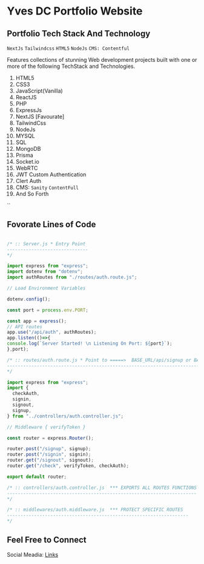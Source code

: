 # Yves DC Portfolio Website

## Portfolio Tech Stack And Technology

`NextJs` `Tailwindcss` `HTML5` `NodeJs` `CMS: Contentful` 

Features collections of stunning Web development projects built with one or more of the following TechStack and Technologies.
1. HTML5
2. CSS3
3. JavaScript(Vanilla)
4. ReactJS
5. PHP
6. ExpressJs
7. NextJS [Favourate]
8. TailwindCss
9. NodeJs
10. MYSQL
11. SQL
12. MongoDB
13. Prisma
14. Socket.io
15. WebRTC
16. JWT Custom Authentication
17. Clert Auth
18. CMS: `Sanity` `ContentFull`
19. And So Forth
    
``
## Fovorate Lines of Code
``` javascript

/* :: Server.js * Entry Point
------------------------------
*/

import express from "express";
import dotenv from "dotenv";
import authRoutes from "./routes/auth.route.js";

// Load Environment Variables

dotenv.config();

const port = process.env.PORT;

const app = express();
// API routes
app.use("/api/auth", authRoutes);
app.listen(()=>{
console.log(`Server Started! \n Listening On Port: ${port}`);
},port);

/* :: routes/auth.route.js * Point to =====>  BASE_URL/api/signup or BASE_URL/api/signin or BASE_URL/api/signout 
----------------------------------------------------------------------------------------------------------------
*/

import express from "express";
import {
  checkAuth,
  signin,
  signout,
  signup,
} from "../controllers/auth.controller.js";

// Middleware { verifyToken }

const router = express.Router();

router.post("/signup", signup);
router.post("/signin", signin);
router.get("/signout", signout);
router.get("/check", verifyToken, checkAuth);

export default router;

/* :: controllers/auth.controller.js  *** EXPORTS ALL ROUTES FUNCTIONS 
----------------------------------------------------------------------
*/

/* :: middlewares/auth.middleware.js  *** PROTECT SPECIFIC ROUTES
-------------------------------------------------------------------
*/
```

## Feel Free to Connect

Social Meadia: [Links](https://yvesdc.vercel.app)


